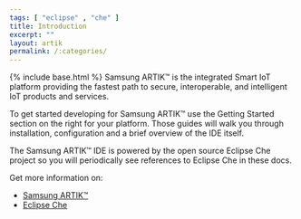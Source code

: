 ```yaml
---
tags: [ "eclipse" , "che" ]
title: Introduction
excerpt: ""
layout: artik
permalink: /:categories/
---
```

{% include base.html %}
Samsung ARTIK™ is the integrated Smart IoT platform providing the fastest path to secure, interoperable, and intelligent IoT products and services.

To get started developing for Samsung ARTIK™ use the Getting Started section on the right for your platform. Those guides will walk you through installation, configuration and a brief overview of the IDE itself.

The Samsung ARTIK™ IDE is powered by the open source Eclipse Che project so you will periodically see references to Eclipse Che in these docs.

Get more information on:
- [Samsung ARTIK™](https://www.artik.io/)
- [Eclipse Che](https://eclipse.org/che/)